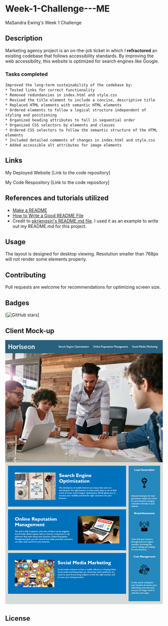 # Week-1-Challenge---ME
MaSandra Ewing's Week 1 Challenge

## Description
Marketing agency project is an on-the-job ticket in which I **refractored** an existing codebase that follows accessibility standards. By improving the web accessibility, this website is optimized for search engines like Google. 

### Tasks completed
```
Improved the long-term sustainability of the codebase by:
* Tested links for correct functionality
* Removed redundancies in index.html and style.css
* Revised the title element to include a concise, descriptive title
* Replaced HTML elements with semantic HTML elements
* Ordered elements to follow a logical structure independent of styling and positioning
* Organized heading attributes to fall in sequential order
* Organized CSS selectors by elements and classes
* Ordered CSS selectors to follow the semantic structure of the HTML elements
* Included detailed comments of changes in index.html and style.css
* Added accessible alt attributes for image elements
```

## Links
My Deployed Website
[Link to the code repository]

My Code Respository
[Link to the code repository]

## References and tutorials utilized 
* [Make a README](https://www.makeareadme.com/)
* [How to Write a Good README File](https://www.freecodecamp.org/news/how-to-write-a-good-readme-file/)
* Credit to [pkriengsiri's README.md file](https://github.com/pkriengsiri/horiseon-code-refactor). I used it as an example to write out my README.md for this project.

## Usage
The layout is designed for desktop viewing. Resolution smaller than 768px will not render some elements properly.

## Contributing
Pull requests are welcome for recommendations for optimizing screen size.

## Badges
[![GitHub stars](https://github.com/mewing0328?tab=stars)]

## Client Mock-up

![The Horiseon webpage includes a navigation bar, a header image, and cards with text and images at the bottom of the page.](./Assets/01-html-css-git-homework-demo.png)

## License

